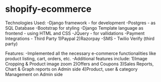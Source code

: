 # shopify-ecommerce

Technologies Used:
-Django framework - for development
-Postgres - as SQL Database
-Bootstrap for styling
-Django Template language as frontend - using HTML and CSS
-JQuery - for vallidations
-Payment Integrations - Third Party
1)Paypal
2)Razorpay
-SMS - Twilio Verify (third party)

Features:
-Implemented all the necessary e-commerce
functionalities like product listing, cart, orders, etc.
-Additional features include:
1)Image Cropping & Product image zoom
2)Offers and Coupons
3)Sales Reports, Chart & Graph reports on Admin side
4)Product, user & category Management on Admin side
